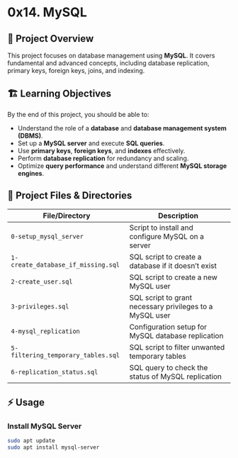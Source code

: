 # 0x14. MySQL

## 📌 Project Overview
This project focuses on database management using **MySQL**. It covers fundamental and advanced concepts, including database replication, primary keys, foreign keys, joins, and indexing.

## 🏗 Learning Objectives
By the end of this project, you should be able to:
- Understand the role of a **database** and **database management system (DBMS)**.
- Set up a **MySQL server** and execute **SQL queries**.
- Use **primary keys**, **foreign keys**, and **indexes** effectively.
- Perform **database replication** for redundancy and scaling.
- Optimize **query performance** and understand different **MySQL storage engines**.

## 📂 Project Files & Directories
| File/Directory      | Description |
|---------------------|-------------|
| `0-setup_mysql_server` | Script to install and configure MySQL on a server |
| `1-create_database_if_missing.sql` | SQL script to create a database if it doesn’t exist |
| `2-create_user.sql` | SQL script to create a new MySQL user |
| `3-privileges.sql` | SQL script to grant necessary privileges to a MySQL user |
| `4-mysql_replication` | Configuration setup for MySQL database replication |
| `5-filtering_temporary_tables.sql` | SQL script to filter unwanted temporary tables |
| `6-replication_status.sql` | SQL query to check the status of MySQL replication |

## ⚡️ Usage
### Install MySQL Server
```bash
sudo apt update
sudo apt install mysql-server

